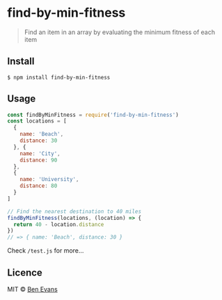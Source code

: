 # find-by-min-fitness

> Find an item in an array by evaluating the minimum fitness of each item

## Install

    $ npm install find-by-min-fitness

## Usage

```js
const findByMinFitness = require('find-by-min-fitness')
const locations = [
  {
    name: 'Beach',
    distance: 30
  }, {
    name: 'City',
    distance: 90
  },
  {
    name: 'University',
    distance: 80
  }
]

// Find the nearest destination to 40 miles
findByMinFitness(locations, (location) => {
  return 40 - location.distance
})
// => { name: 'Beach', distance: 30 }
```
Check `/test.js` for more...


## Licence

MIT &copy; [Ben Evans](https://bencevans.io)

